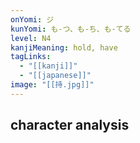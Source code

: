 ```yaml
---
onYomi: ジ
kunYomi: も-つ、も-ち、も-てる
level: N4
kanjiMeaning: hold, have
tagLinks:
  - "[[kanji]]"
  - "[[japanese]]"
image: "[[持.jpg]]"
---
```

## character analysis